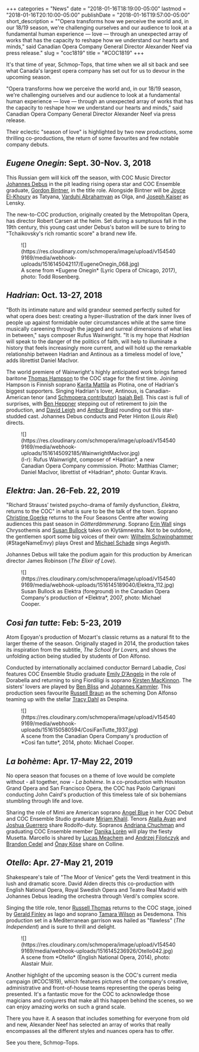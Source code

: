 +++
categories = "News"
date = "2018-01-16T18:19:00-05:00"
lastmod = "2018-01-16T20:10:00-05:00"
publishDate = "2018-01-16T19:57:00-05:00"
short_description = "\"Opera transforms how we perceive the world and, in our 18/19 season, we're challenging ourselves and our audience to look at a fundamental human experience — love — through an unexpected array of works that has the capacity to reshape how we understand our hearts and minds,\" said Canadian Opera Company General Director Alexander Neef via press release."
slug = "coc1819"
title = "#COC1819"
+++

It's that time of year, Schmop-Tops, that time when we all sit back and see what Canada's largest opera company has set out for us to devour in the upcoming season. 

"Opera transforms how we perceive the world and, in our 18/19 season, we're challenging ourselves and our audience to look at a fundamental human experience — love — through an unexpected array of works that has the capacity to reshape how we understand our hearts and minds," said Canadian Opera Company General Director Alexander Neef via press release.

Their eclectic "season of love" is highlighted by two new productions, some thrilling co-productions, the return of some favourites and few notable company debuts. 

## *Eugene Onegin*: Sept. 30-Nov. 3, 2018

This Russian gem will kick off the season, with COC Music Director [Johannes Debus](/scene/people/johannes-debus/) in the pit leading rising opera star and COC Ensemble graduate, [Gordon Bintner](/scene/people/gordon-bintner/), in the title role. Alongside Bintner will be [Joyce El-Khoury](/scene/people/joyce-el-khoury/) as Tatyana, [Varduhi Abrahamyan](/scene/people/varduhi-abrahamyan/) as Olga, and [Joseph Kaiser](/scene/people/joseph-kaiser/) as Lensky.

The new-to-COC production, originally created by the Metropolitan Opera, has director Robert Carsen at the helm. Set during a sumptuous fall in the 19th century, this young cast under Debus's baton will be sure to bring to "Tchaikovsky's rich romantic score" a brand new life. 

<figure data-type="image">
![](https://res.cloudinary.com/schmopera/image/upload/v1545409169/media/webhook-uploads/1516145042117/EugeneOnegin_068.jpg)
<figcaption>A scene from *Eugene Onegin* (Lyric Opera of Chicago, 2017), photo: Todd Rosenberg.</figcaption>
</figure>

## *Hadrian*: Oct. 13-27, 2018

"Both its intimate nature and wild grandeur seemed perfectly suited for what opera does best: creating a hyper-illustration of the dark inner lives of people up against formidable outer circumstances while at the same time musically careening through the jagged and surreal dimensions of what lies in between," says composer Rufus Wainwright. "It is my hope that *Hadrian* will speak to the danger of the politics of faith, will help to illuminate a history that feels increasingly more current, and will hold up the remarkable relationship between Hadrian and Antinous as a timeless model of love," adds librettist Daniel MacIvor.
 
The world premiere of Wainwright's highly anticipated work brings famed baritone [Thomas Hampson](/scene/people/thomas-hampson/) to the COC stage for the first time. Joining Hampson is Finnish soprano [Karita Mattila](/scene/people/karita-mattila/) as Plotina, one of Hadrian's biggest supporters. Singing Hadrian's lover, Antinous, is Canadian-American tenor (and [Schmopera contributor](/authors/isaiah-bell/)) [Isaiah Bell](/scene/people/isaiah-bell/). This cast is full of surprises, with [Ben Heppner](/scene/people/ben-heppner/) stepping out of retirement to join the production, and [David Leigh](/scene/people/david-leigh/) and [Ambur Braid](/scene/people/ambur-braid/) rounding out this star-studded cast. Johannes Debus conducts and Peter Hinton (*Louis Riel*) directs. 

<figure data-type="image">
![](https://res.cloudinary.com/schmopera/image/upload/v1545409169/media/webhook-uploads/1516145092185/WainwrightMacIvor.jpg)
<figcaption>(l-r): Rufus Wainwright, composer of *Hadrian*, a new Canadian Opera Company commission. Photo: Matthias Clamer; Daniel MacIvor, librettist of *Hadrian*, photo: Guntar Kravis.
</figcaption>
</figure>

## *Elektra*: Jan. 26-Feb. 22, 2019

"Richard Strauss’ twisted psycho-drama of family dysfunction, *Elektra*, returns to the COC" in what is sure to be the talk of the town. Soprano [Christine Goerke](/talking-with-singers-christine-goerke/) returns to the Four Seasons Centre after wowing audiences this past season in *Götterdämmerung*. Soprano [Erin Wall](/scene/people/erin-wall/) sings Chrysothemis and [Susan Bullock](/scene/people/susan-bullock/) takes on Klytämnestra. Not to be outdone, the gentlemen sport some big voices of their own: [Wilhelm Schwinghammer](/scene/people/wilhelm-schwinghammer/) (#StageNameEnvy) plays Orest and [Michael Schade](/scene/people/michael-schade/) sings Aegisth. 

Johannes Debus will take the podium again for this production by American director James Robinson (*The Elixir of Love*). 

<figure data-type="image">
![](https://res.cloudinary.com/schmopera/image/upload/v1545409169/media/webhook-uploads/1516145189040/Elektra_112.jpg)
<figcaption>Susan Bullock as Elektra (foreground) in the Canadian Opera Company's production of *Elektra*, 2007, photo: Michael Cooper.</figcaption>
</figure>

## *Così fan tutte*: Feb: 5-23, 2019

Atom Egoyan's production of Mozart's classic returns as a natural fit to the larger theme of the season. Originally staged in 2014, the production takes its inspiration from the subtitle, *The School for Lovers*, and shows the unfolding action being studied by students of Don Alfonso. 

Conducted by internationally acclaimed conductor Bernard Labadie, *Così* features COC Ensemble Studio graduate [Emily D'Angelo](/scene/people/emily-dangelo/) in the role of Dorabella and returning to sing Fiordiligi is soprano [Kirsten MacKinnon](/scene/people/kirsten-mackinnon/). The sisters' lovers are played by [Ben Bliss](/scene/people/ben-bliss/) and [Johannes Kammler](/scene/people/johannes-kammler/). This production sees favourite [Russell Braun](/scene/people/russell-braun/) as the scheming Don Alfonso teaming up with the stellar [Tracy Dahl](/scene/people/tracy-dahl/) as Despina. 

<figure data-type="image">
 ![](https://res.cloudinary.com/schmopera/image/upload/v1545409169/media/webhook-uploads/1516150580594/CosiFanTutte_1937.jpg)
<figcaption>A scene from the Canadian Opera Company's production of *Così fan tutte*, 2014, photo: Michael Cooper.</figcaption>
</figure>

## *La bohème*: Apr. 17-May 22, 2019

No opera season that focuses on a theme of love would be complete without - all together, now - *La bohème*. In a co-production with Houston Grand Opera and San Francisco Opera, the COC has Paolo Carignani conducting John Caird's production of this timeless tale of six bohemians stumbling through life and love. 

Sharing the role of Mimì are American soprano [Angel Blue](/spotlight-on-angel-blue/) in her COC Debut and COC Ensemble Studio graduate [Miriam Khalil](/scene/people/miriam-khalil/). Tenors [Atalla Ayan](/scene/people/atalla-ayan/) and [Joshua Guerrero](/scene/people/joshua-guerrero/) share Rodolfo-duty. Sopranos [Andriana Chuchman](/scene/people/andriana-chuchman/) and graduating COC Ensemble member [Danika Lorèn](/spotlight-on-danika-loren/) will play the fiesty Musetta. Marcello is shared by [Lucas Meachem](/scene/people/lucas-meachem/) and [Andrzej Filończyk](/scene/people/andrzej-filonczki/) and [Brandon Cedel](/scene/people/brandon-cedel/) and [Önay Köse](/scene/people/onay-kose/) share on Colline. 

## *Otello*: Apr. 27-May 21, 2019

Shakespeare's tale of "The Moor of Venice" gets the Verdi treatment in this lush and dramatic score. David Alden directs this co-production with English National Opera, Royal Swedish Opera and Teatro Real Madrid with Johannes Debus leading the orchestra through Verdi's complex score. 

Singing the title role, tenor [Russell Thomas](/talking-with-singers-russell-thomas/) returns to the COC stage, joined by [Gerald Finley](/scene/people/gerald-finley/) as Iago and soprano [Tamara Wilson](/scene/people/tamara-wilson/) as Desdemona. This production set in a Mediterranean garrison was hailed as "flawless" (*The Independent*) and is sure to thrill and delight. 

<figure data-type="image">
![](https://res.cloudinary.com/schmopera/image/upload/v1545409169/media/webhook-uploads/1516145236926/Otello042.jpg)
<figcaption>A scene from *Otello* (English National Opera, 2014), photo: Alastair Muir.</figcaption>
</figure>

Another highlight of the upcoming season is the COC's current media campaign (#COC1819), which features pictures of the company's creative, administrative and front-of-house teams representing the operas being presented. It's a fantastic move for the COC to acknowledge those magicians and conjurers that make all this happen behind the scenes, so we can enjoy amazing works on such a grand scale. 

There you have it. A season that includes something for everyone from old and new, Alexander Neef has selected an array of works that really encompasses all the different styles and nuances opera has to offer. 

See you there, Schmop-Tops.
